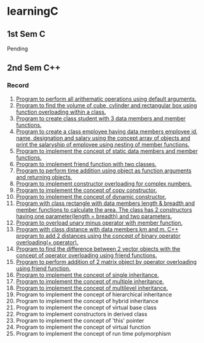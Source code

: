 # learningC

## 1st Sem C
Pending 

## 2nd Sem C++ 

### Record
1. [Program to perform all arithematic operations using default arguments.](./cpp/lab/defaultArg.cpp)
2. [Program to find the volume of cube, cylinder and rectangular box using function overloading within a class.](./cpp/lab/overloading.cpp)
3. [Program to create class student with 3 data members and member functions.](./cpp/lab/studentAgeDifferentitate.cpp)
4. [Program to create a class employee having data members employee id, name, designation and salary using the concept array of objects and print the salaryship of employee using nesting of member functions. ](./cpp/lab/employessNesting.cpp)
5. [Program to implement the concept of static data members and member functions. ](./cpp/lab/staticDataFunc.cpp)
6. [Program to implement friend function with two classes.](./cpp/lab/friendFunc.cpp)
7. [Program to perform time addition using object as function arguments and returning objects.](./cpp/lab/timeObjArg-RetArg.cpp)
8. [Program to implement constructor overloading for complex numbers.](./cpp/lab/consOverComplex.cpp)
9. [Program to implement the concept of copy constructor.](./cpp/lab/copyConstructor.cpp)
10. [Program to implement the concept of dynamic constructor.](./cpp/lab/dynamicConstructor.cpp)
11. [Program with class rectangle with data members length & breadth and member functions to calculate the area. The class has 2 constructors having one parameter(length = breadth) and two parameters.](./cpp/lab/rectangle.cpp)
12. [Program to overload unary minus operator with member function.](./cpp/lab/overloadUnaryMinusMemb.cpp)
13. [Program with class distance with data members km and m. C++ program to add 2 distances using the concept of binary operator overloading(+ operator).](./cpp/lab/distanceBinaryOverloading.cpp)
14. [Program to find the difference between 2 vector objects with the concept of operator overloading using friend functions.](./cpp/lab/vectorDifference.cpp)
15. [Program to perform addition of 2 matrix object by operator overloading using friend function.](./cpp/lab/matrixAddOverload.cpp)
16. [Program to implement the concept of single inheritance.](./cpp/lab/singleInheritancePublic.cpp)
17. [Program to implement the concept of multiple inheritance.](./cpp/lab/multipleInheritance.cpp)
18. [Program to implement the concept of multilevel inheritance.](./cpp/lab/multiLevelInheritance.cpp) 
19. Program to implement the concept of hierarchical inheritance
20. Program to implement the concept of hybrid inheritance 
21. Program to implement the concept of virtual base class
22. Program to implement constructors in derived class
23. Program to implement the concept of 'this' pointer
24. Program to implement the concept of virtual function
25. Program to implement the concept of run time polymorphism


